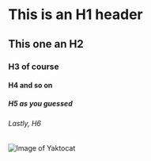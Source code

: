 # This is an H1 header
## This one an H2
### H3 of course
#### H4 and so on
##### H5 as you guessed
###### Lastly, H6
![Image of Yaktocat](https://octodex.github.com/images/yaktocat.png)

